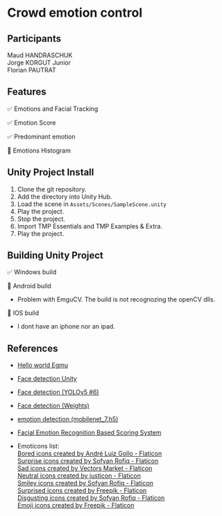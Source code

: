 # Crowd emotion control

## Participants

Maud HANDRASCHUK  
Jorge KORGUT Junior  
Florian PAUTRAT  

## Features

:white_check_mark: Emotions and Facial Tracking  

:white_check_mark: Emotion Score  

:white_check_mark: Predominant emotion

:construction: Emotions Histogram

## Unity Project Install

1. Clone the git repository.
2. Add the directory into Unity Hub.
3. Load the scene in ```Assets/Scenes/SampleScene.unity```
4. Play the project.
5. Stop the project.
6. Import TMP Essentials and TMP Examples & Extra.
7. Play the project.

## Building Unity Project

:white_check_mark: Windows build  

:construction: Android build  
- Problem with EmguCV. The build is not recognozing the openCV dlls.

:construction: IOS build
- I dont have an iphone nor an ipad.


## References

- [Hello world Egmu](https://www.emgu.com/wiki/index.php/Hello_World_in_CSharp)  
- [Face detection Unity](https://github.com/dao-duc-tung/face-detection-unity-emgucv-onnx?tab=readme-ov-file#about-the-project)  

- [Face detection (YOLOv5 #6)](https://paperswithcode.com/paper/yolo5face-why-reinventing-a-face-detector)  
- [Face detection (Weights)](https://github.com/hpc203/yolov8-face-landmarks-opencv-dnn)  

- [emotion detection (mobilenet_7.h5)](https://github.com/av-savchenko/face-emotion-recognition/tree/main)  

- [Facial Emotion Recognition Based Scoring System](https://link.springer.com/chapter/10.1007/978-981-16-7330-6_15)  


- Emoticons list:  
<a href="https://www.flaticon.com/free-icons/bored" title="bored icons">Bored icons created by André Luiz Gollo - Flaticon</a>  
<a href="https://www.flaticon.com/free-icons/surprise" title="surprise icons">Surprise icons created by Sofyan Rofiq - Flaticon</a>  
<a href="https://www.flaticon.com/free-icons/sad" title="sad icons">Sad icons created by Vectors Market - Flaticon</a>  
<a href="https://www.flaticon.com/free-icons/neutral" title="neutral icons">Neutral icons created by justicon - Flaticon</a>  
<a href="https://www.flaticon.com/free-icons/smiley" title="smiley icons">Smiley icons created by Sofyan Rofiq - Flaticon</a>  
<a href="https://www.flaticon.com/free-icons/surprised" title="surprised icons">Surprised icons created by Freepik - Flaticon</a>  
<a href="https://www.flaticon.com/free-icons/disgusting" title="disgusting icons">Disgusting icons created by Sofyan Rofiq - Flaticon</a>  
<a href="https://www.flaticon.com/free-icons/emoji" title="emoji icons">Emoji icons created by Freepik - Flaticon</a>  
